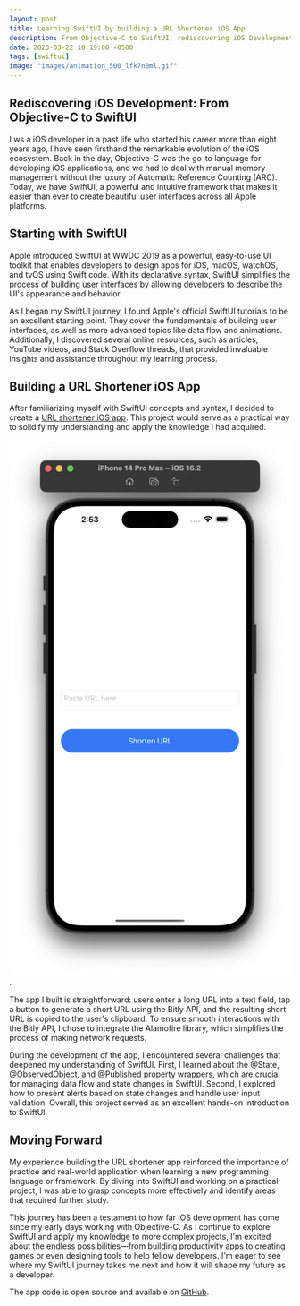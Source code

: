 ```yaml
---
layout: post
title: Learning SwiftUI by building a URL Shortener iOS App
description: From Objective-C to SwiftUI, rediscovering iOS Development through Building a URL Shortener App
date: 2023-03-22 10:19:00 +0500
tags: [swiftui]
image: "images/animation_500_lfk7n0ml.gif"
---
```


## Rediscovering iOS Development: From Objective-C to SwiftUI
I ws a iOS developer in a past life who started his career more than eight years ago, I have seen firsthand the remarkable evolution of the iOS ecosystem. Back in the day, Objective-C was the go-to language for developing iOS applications, and we had to deal with manual memory management without the luxury of Automatic Reference Counting (ARC). Today, we have SwiftUI, a powerful and intuitive framework that makes it easier than ever to create beautiful user interfaces across all Apple platforms.

## Starting with SwiftUI
Apple introduced SwiftUI at WWDC 2019 as a powerful, easy-to-use UI toolkit that enables developers to design apps for iOS, macOS, watchOS, and tvOS using Swift code. With its declarative syntax, SwiftUI simplifies the process of building user interfaces by allowing developers to describe the UI's appearance and behavior.

As I began my SwiftUI journey, I found Apple's official SwiftUI tutorials to be an excellent starting point. They cover the fundamentals of building user interfaces, as well as more advanced topics like data flow and animations. Additionally, I discovered several online resources, such as articles, YouTube videos, and Stack Overflow threads, that provided invaluable insights and assistance throughout my learning process.

## Building a URL Shortener iOS App
After familiarizing myself with SwiftUI concepts and syntax, I decided to create a [URL shortener iOS app](https://github.com/aliirz/Swift-Url-Shortener). This project would serve as a practical way to solidify my understanding and apply the knowledge I had acquired.

![image of the app running on simulator](images/url-shorten-app.png "Default UI but its honest work").

The app I built is straightforward: users enter a long URL into a text field, tap a button to generate a short URL using the Bitly API, and the resulting short URL is copied to the user's clipboard. To ensure smooth interactions with the Bitly API, I chose to integrate the Alamofire library, which simplifies the process of making network requests.

During the development of the app, I encountered several challenges that deepened my understanding of SwiftUI. First, I learned about the @State, @ObservedObject, and @Published property wrappers, which are crucial for managing data flow and state changes in SwiftUI. Second, I explored how to present alerts based on state changes and handle user input validation. Overall, this project served as an excellent hands-on introduction to SwiftUI.

## Moving Forward
My experience building the URL shortener app reinforced the importance of practice and real-world application when learning a new programming language or framework. By diving into SwiftUI and working on a practical project, I was able to grasp concepts more effectively and identify areas that required further study.

This journey has been a testament to how far iOS development has come since my early days working with Objective-C. As I continue to explore SwiftUI and apply my knowledge to more complex projects, I'm excited about the endless possibilities—from building productivity apps to creating games or even designing tools to help fellow developers. I'm eager to see where my SwiftUI journey takes me next and how it will shape my future as a developer.

The app code is open source and available on [GitHub](https://github.com/aliirz/Swift-Url-Shortener).